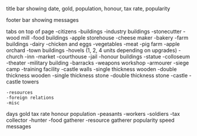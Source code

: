 title bar showing date, gold, population, honour, tax rate, popularity

footer bar showing messages 

tabs on top of page
    -citizens
    -buildings
        -industry buildings
            -stonecutter
            -wood mill
        -food buildings
            -apple storehouse
            -cheese maker
            -bakery
        -farm buildings
            -dairy
            -chicken and eggs
            -vegetables
            -meat
            -pig farm
            -apple orchard
        -town buildings
            -hovels (1, 2, 4 units depending on upgrades)
            -church
            -inn
            -market
            -courthouse
            -jail
        -honour buildings
            -statue
            -colloseum
            -theater
        -military building
            -barracks
            -weapons workshop
            -armourer
            -siege camp
            -training facility
        -castle walls
            -single thickness wooden
            -double thickness wooden
            -single thickness stone
            -double thickness stone
        -castle
        -castle towers

    -resources
    -foreign relations
    -misc


days
gold
tax rate
honour
population
    -peasants
    -workers
    -soldiers
    -tax collector
    -hunter
    -food gatherer
    -resource gatherer
popularity
speed
messages

